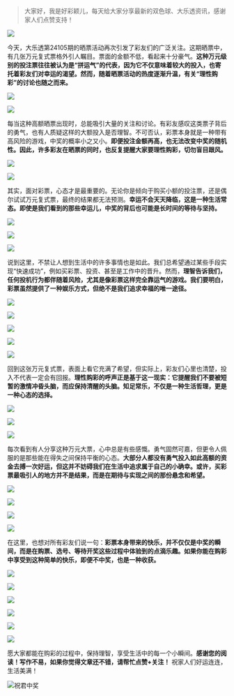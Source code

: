 > 大家好，我是好彩颖儿，每天给大家分享最新的双色球、大乐透资讯，感谢家人们点赞支持！

![](https://cdn.jsdelivr.net/gh/wangwenjie1314/PicCDN/2024-7-12/1720763627240-image.png)


今天，大乐透第24105期的晒票活动再次引发了彩友们的广泛关注。这期晒票中，有几张万元复式票格外引人瞩目。票面的金额不低，看起来十分豪气。**这种万元级别的投注票往往被认为是“拼运气”的代表，因为它不仅意味着较大的投入，也寄托着彩友们对幸运的渴望。然而，随着晒票活动的热度逐渐升温，有关“理性购彩”的讨论也随之而来。**


![](https://cdn.jsdelivr.net/gh/wangwenjie1314/PicCDN/2024-9-9/1725860408830-image.png)

![](https://cdn.jsdelivr.net/gh/wangwenjie1314/PicCDN/2024-9-9/1725860357670-image.png)


每当这种高额晒票出现时，总能吸引大量的关注和讨论。有彩友感叹这类票子背后的勇气，也有人质疑这样的大额投入是否理智。不可否认，彩票本身就是一种带有高风险的游戏，中奖的概率小之又小。**即便投注金额再高，也无法改变中奖的随机性。因此，许多彩友在晒票的同时，也反复提醒大家要理性购彩，切勿盲目跟风。**


![](https://cdn.jsdelivr.net/gh/wangwenjie1314/PicCDN/2024-9-9/1725860452526-image.png)

![](https://cdn.jsdelivr.net/gh/wangwenjie1314/PicCDN/2024-9-9/1725860479059-image.png)



其实，面对彩票，心态才是最重要的。无论你是倾向于购买小额的投注票，还是偶尔试试万元复式票，最终的结果都无法预测。**幸运不会天天降临，这是一种生活常态。即使是我们看到的那些幸运儿，中奖的背后也可能是长时间的等待与坚持。**

![](https://cdn.jsdelivr.net/gh/wangwenjie1314/PicCDN/2024-9-9/1725860488274-image.png)


![](https://cdn.jsdelivr.net/gh/wangwenjie1314/PicCDN/2024-9-9/1725860593720-image.png)


![](https://cdn.jsdelivr.net/gh/wangwenjie1314/PicCDN/2024-9-9/1725860461796-image.png)




说到这里，不禁让人想到生活中的许多事情也是如此。我们总希望通过某些手段实现“快速成功”，例如买彩票、投资、甚至是工作中的晋升。然而，**理智告诉我们，任何投机行为都伴随着风险，尤其是像彩票这样完全靠运气的游戏。我们要明白，彩票虽然提供了一种娱乐方式，但绝不是我们追求幸福的唯一途径。**


![](https://cdn.jsdelivr.net/gh/wangwenjie1314/PicCDN/2024-9-9/1725838030910-image.png)

![](https://cdn.jsdelivr.net/gh/wangwenjie1314/PicCDN/2024-9-9/1725838044007-image.png)

![](https://cdn.jsdelivr.net/gh/wangwenjie1314/PicCDN/2024-9-9/1725838056105-image.png)

![](https://cdn.jsdelivr.net/gh/wangwenjie1314/PicCDN/2024-9-9/1725838068035-image.png)


![](https://cdn.jsdelivr.net/gh/wangwenjie1314/PicCDN/2024-9-9/1725860558577-image.png)


回到这张万元复式票，表面上看它充满了希望，但实际上，彩友们心里也清楚，投入不代表一定会有回报。**理性购彩的呼声正是基于这一现实：它提醒我们不要被短暂的激情冲昏头脑，而应保持清醒的头脑。知足常乐，不仅是一种生活哲理，更是一种心态的选择。**


![](https://cdn.jsdelivr.net/gh/wangwenjie1314/PicCDN/2024-9-9/1725860442418-image.png)

![](https://cdn.jsdelivr.net/gh/wangwenjie1314/PicCDN/2024-9-9/1725860435105-image.png)



![](https://cdn.jsdelivr.net/gh/wangwenjie1314/PicCDN/2024-9-9/1725860630434-image.png)


每次看到有人分享这种万元大票，心中总是有些感慨。勇气固然可嘉，但更令人佩服的是那些能在得失之间保持平衡的心态。**大部分人都没有勇气投入如此高额的资金去搏一次好运，但这并不妨碍我们在生活中追求属于自己的小确幸。或许，买彩票最吸引人的地方并不是结果，而是在期待与实现之间的那份悬念和希望。**

![](https://cdn.jsdelivr.net/gh/wangwenjie1314/PicCDN/2024-9-9/1725860530496-image.png)

![](https://cdn.jsdelivr.net/gh/wangwenjie1314/PicCDN/2024-9-9/1725860520396-image.png)


![](https://cdn.jsdelivr.net/gh/wangwenjie1314/PicCDN/2024-9-9/1725860426907-image.png)

![](https://cdn.jsdelivr.net/gh/wangwenjie1314/PicCDN/2024-9-9/1725860419015-image.png)


在这里，也想对所有彩友们说一句：**彩票本身带来的快乐，并不仅仅是中奖的瞬间，而是在购票、选号、等待开奖这些过程中体验到的点滴乐趣。如果你能在购彩中享受到这种简单的快乐，即便不中奖，也是一种收获。**


![](https://cdn.jsdelivr.net/gh/wangwenjie1314/PicCDN/2024-9-9/1725860547170-image.png)

![](https://cdn.jsdelivr.net/gh/wangwenjie1314/PicCDN/2024-9-9/1725860540259-image.png)


![](https://cdn.jsdelivr.net/gh/wangwenjie1314/PicCDN/2024-9-9/1725860650384-image.png)


![](https://cdn.jsdelivr.net/gh/wangwenjie1314/PicCDN/2024-9-9/1725860661320-image.png)



![](https://cdn.jsdelivr.net/gh/wangwenjie1314/PicCDN/2024-9-9/1725860617050-image.png)


![](https://cdn.jsdelivr.net/gh/wangwenjie1314/PicCDN/2024-9-9/1725860640269-image.png)


愿大家都能在购彩的过程中，保持理智，享受生活中的每一个小瞬间。**感谢您的阅读！写作不易，如果你觉得文章还不错，请帮忙点赞+关注！** 祝家人们好运连连，生活美满！

![祝君中奖](https://cdn.jsdelivr.net/gh/wangwenjie1314/PicCDN/2024-7-12/1720765080582-image.png)
